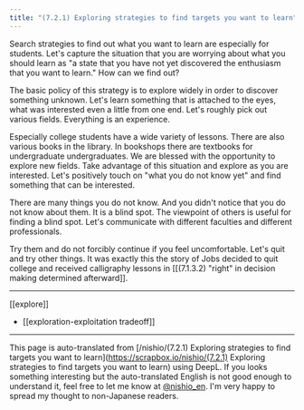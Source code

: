 ```yaml
---
title: "(7.2.1) Exploring strategies to find targets you want to learn"
---
```


Search strategies to find out what you want to learn are especially for students. Let's capture the situation that you are worrying about what you should learn as "a state that you have not yet discovered the enthusiasm that you want to learn." How can we find out?

The basic policy of this strategy is to explore widely in order to discover something unknown. Let's learn something that is attached to the eyes, what was interested even a little from one end. Let's roughly pick out various fields. Everything is an experience.

Especially college students have a wide variety of lessons. There are also various books in the library. In bookshops there are textbooks for undergraduate undergraduates. We are blessed with the opportunity to explore new fields. Take advantage of this situation and explore as you are interested. Let's positively touch on "what you do not know yet" and find something that can be interested.

There are many things you do not know. And you didn't notice that you do not know about them. It is a blind spot.
The viewpoint of others is useful for finding a blind spot. Let's communicate with different faculties and different professionals.

Try them and do not forcibly continue if you feel uncomfortable. Let's quit and try other things. It was exactly this the story of Jobs decided to quit college and received calligraphy lessons in [[(7.1.3.2) "right" in decision making determined afterward]].

---
[[explore]]
- [[exploration-exploitation tradeoff]]


---
This page is auto-translated from [/nishio/(7.2.1) Exploring strategies to find targets you want to learn](https://scrapbox.io/nishio/(7.2.1) Exploring strategies to find targets you want to learn) using DeepL. If you looks something interesting but the auto-translated English is not good enough to understand it, feel free to let me know at [@nishio_en](https://twitter.com/nishio_en). I'm very happy to spread my thought to non-Japanese readers.